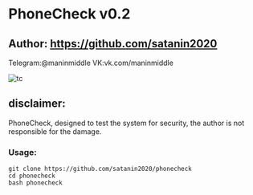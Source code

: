 # PhoneCheck v0.2
## Author: https://github.com/satanin2020

Telegram:@maninmiddle
VK:vk.com/maninmiddle






![tc](https://i.imgur.com/fTsY3Dr.png)

## disclaimer:
PhoneCheck, designed to test the system for security, the author is not responsible for the damage.


### Usage:
```
git clone https://github.com/satanin2020/phonecheck
cd phonecheck
bash phonecheck
```



